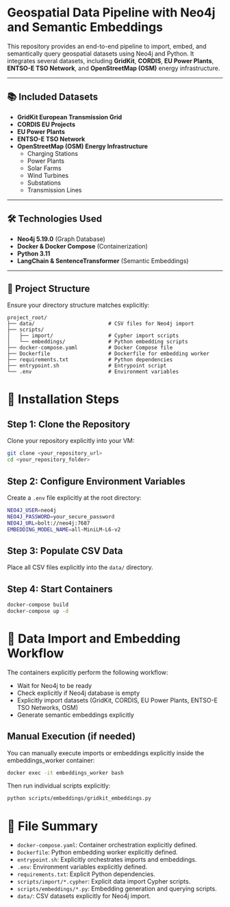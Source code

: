 # Geospatial Data Pipeline with Neo4j and Semantic Embeddings

This repository provides an end-to-end pipeline to import, embed, and semantically query geospatial datasets using Neo4j and Python. It integrates several datasets, including **GridKit**, **CORDIS**, **EU Power Plants**, **ENTSO-E TSO Network**, and **OpenStreetMap (OSM)** energy infrastructure.

---

## 📚 Included Datasets

- **GridKit European Transmission Grid**
- **CORDIS EU Projects**
- **EU Power Plants**
- **ENTSO-E TSO Network**
- **OpenStreetMap (OSM) Energy Infrastructure**
  - Charging Stations
  - Power Plants
  - Solar Farms
  - Wind Turbines
  - Substations
  - Transmission Lines

---

## 🛠️ Technologies Used

- **Neo4j 5.19.0** (Graph Database)
- **Docker & Docker Compose** (Containerization)
- **Python 3.11**
- **LangChain & SentenceTransformer** (Semantic Embeddings)

---

## 📂 Project Structure

Ensure your directory structure matches explicitly:

```plaintext
project_root/
├── data/                        # CSV files for Neo4j import
├── scripts/
│   ├── import/                  # Cypher import scripts
│   └── embeddings/              # Python embedding scripts
├── docker-compose.yaml          # Docker Compose file
├── Dockerfile                   # Dockerfile for embedding worker
├── requirements.txt             # Python dependencies
├── entrypoint.sh                # Entrypoint script
└── .env                         # Environment variables
```

# 📖 Installation Steps 

## Step 1: Clone the Repository

Clone your repository explicitly into your VM:

```bash
git clone <your_repository_url>
cd <your_repository_folder>
```

## Step 2: Configure Environment Variables

Create a `.env` file explicitly at the root directory:

```bash
NEO4J_USER=neo4j
NEO4J_PASSWORD=your_secure_password
NEO4J_URL=bolt://neo4j:7687
EMBEDDING_MODEL_NAME=all-MiniLM-L6-v2
```

## Step 3: Populate CSV Data

Place all CSV files explicitly into the `data/` directory.

## Step 4: Start Containers

```bash
docker-compose build
docker-compose up -d
```

# 📝 Data Import and Embedding Workflow

The containers explicitly perform the following workflow:

- Wait for Neo4j to be ready
- Check explicitly if Neo4j database is empty
- Explicitly import datasets (GridKit, CORDIS, EU Power Plants, ENTSO-E TSO Networks, OSM)
- Generate semantic embeddings explicitly

## Manual Execution (if needed)

You can manually execute imports or embeddings explicitly inside the embeddings_worker container:

```bash
docker exec -it embeddings_worker bash
```

Then run individual scripts explicitly:

```bash
python scripts/embeddings/gridkit_embeddings.py
```

# 📄 File Summary

- `docker-compose.yaml`: Container orchestration explicitly defined.
- `Dockerfile`: Python embedding worker explicitly defined.
- `entrypoint.sh`: Explicitly orchestrates imports and embeddings.
- `.env`: Environment variables explicitly defined.
- `requirements.txt`: Explicit Python dependencies.
- `scripts/import/*.cypher`: Explicit data import Cypher scripts.
- `scripts/embeddings/*.py`: Embedding generation and querying scripts.
- `data/`: CSV datasets explicitly for Neo4j import.